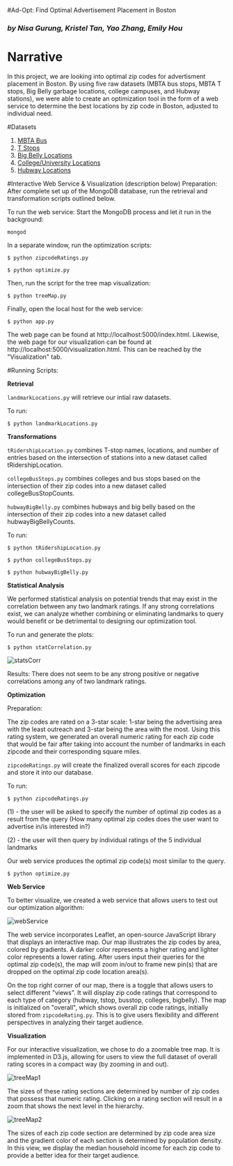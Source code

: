 #Ad-Opt: Find Optimal Advertisement Placement in Boston
### *by Nisa Gurung, Kristel Tan, Yao Zhang, Emily Hou*

# Narrative

In this project, we are looking into optimal zip codes for advertisment placement in Boston. By using five raw datasets (MBTA bus stops, MBTA T stops, Big Belly garbage locations, college campuses, and Hubway stations), we were able to create an optimization tool in the form of a web service to determine the best locations by zip code in Boston, adjusted to individual need. 

#Datasets

1. [MBTA Bus](https://boston.opendatasoft.com/explore/dataset/mbta-bus-stops/)
2. [T Stops](http://erikdemaine.org/maps/mbta/mbta.yaml)
3. [Big Belly Locations](https://data.cityofboston.gov/City-Services/Big-Belly-Locations/42qi-w8d7)
4. [College/University Locations](https://boston.opendatasoft.com/explore/dataset/colleges-and-universities/)
5. [Hubway Locations](https://boston.opendatasoft.com/explore/dataset/hubway-stations-in-boston/)

#Interactive Web Service & Visualization (description below)
Preparation: After complete set up of the MongoDB database, run the retrieval and transformation scripts outlined below.

To run the web service:
Start the MongoDB process and let it run in the background:

```
mongod
```
In a separate window, run the optimization scripts:

```
$ python zipcodeRatings.py

$ python optimize.py

```
Then, run the script for the tree map visualization:

```
$ python treeMap.py
```

Finally, open the local host for the web service:

```
$ python app.py
```
The web page can be found at http://localhost:5000/index.html.
Likewise, the web page for our visualization can be found at http://localhost:5000/visualization.html. This can be reached by the "Visualization" tab.


#Running Scripts: 

**Retrieval**

`landmarkLocations.py` will retrieve our intial raw datasets. 

To run:

```
$ python landmarkLocations.py
```

**Transformations**

`tRidershipLocation.py` combines T-stop names, locations, and number of entries based on the intersection of stations into a new dataset called tRidershipLocation. 

`collegeBusStops.py` combines colleges and bus stops based on the intersection of their zip codes into a new dataset called collegeBusStopCounts. 

`hubwayBigBelly.py` combines hubways and big belly based on the intersection of their zip codes into a new dataset called hubwayBigBellyCounts.

To run:

```
$ python tRidershipLocation.py

$ python collegeBusStops.py

$ python hubwayBigBelly.py
```

**Statistical Analysis**

We performed statistical analysis on potential trends that may exist in the correlation between any two landmark ratings. If any strong correlations exist, we can analyze whether combining or eliminating landmarks to query would benefit or be detrimental to designing our optimization tool. 

To run and generate the plots:

```
$ python statCorrelation.py

```

![statsCorr](https://github.com/ktango/course-2016-fal-proj/blob/master/emilyh23_ktan_ngurung_yazhang/statCorrelation.png)

Results: There does not seem to be any strong positive or negative correlations among any of two landmark ratings. 


**Optimization**

Preparation:

The zip codes are rated on a 3-star scale: 1-star being the advertising area with the least outreach and 3-star being the area with the most. Using this rating system, we generated an overall numeric rating for each zip code that would be fair after taking into account the number of landmarks in each zipcode and their corresponding square miles. 

`zipcodeRatings.py` will create the finalized overall scores for each zipcode and store it into our database.

To run:

```
$ python zipcodeRatings.py
```

(1) - the user will be asked to specify the number of optimal zip codes as a result from the query (How many optimal zip codes does the user want to advertise in/is interested in?)

(2) - the user will then query by individual ratings of the 5 individual landmarks

Our web service produces the optimal zip code(s) most similar to the query. 

```
$ python optimize.py
```

**Web Service**

To better visualize, we created a web service that allows users to test out our optimization algorithm:

![webService](https://github.com/ktango/course-2016-fal-proj/blob/master/emilyh23_ktan_ngurung_yazhang/webservice.png)

The web service incorporates Leaflet, an open-source JavaScript library that displays an interactive map. Our map illustrates the zip codes by area, colored by gradients. A darker color represents a higher rating and lighter color represents a lower rating. After users input their queries for the optimal zip code(s), the map will zoom in/out to frame new pin(s) that are dropped on the optimal zip code location area(s). 

On the top right corner of our map, there is a toggle that allows users to select different "views". It will display zip code ratings that correspond to each type of category (hubway, tstop, busstop, colleges, bigbelly). The map is initialized on "overall", which shows overall zip code ratings, initially stored from `zipcodeRating.py`. This is to give users flexibility and different perspectives in analyzing their target audience. 

**Visualization**

For our interactive visualization, we chose to do a zoomable tree map. It is implemented in D3.js, allowing for users to view the full dataset of overall rating scores in a compact way (by zooming in and out). 

![treeMap1](https://github.com/ktango/course-2016-fal-proj/blob/master/emilyh23_ktan_ngurung_yazhang/treemap_ratings.jpg)

The sizes of these rating sections are determined by number of zip codes that possess that numeric rating. Clicking on a rating section will result in a zoom that shows the next level in the hierarchy. 

![treeMap2](https://github.com/ktango/course-2016-fal-proj/blob/master/emilyh23_ktan_ngurung_yazhang/treemap_zoomed.jpg)

The sizes of each zip code section are determined by zip code area size and the gradient color of each section is determined by population density. In this view, we display the median household income for each zip code to provide a better idea for their target audience. 